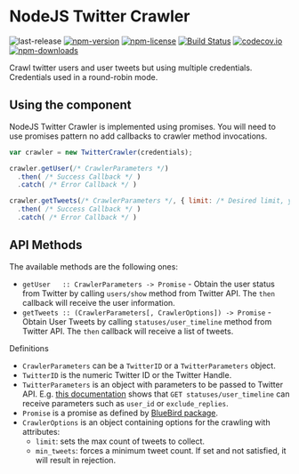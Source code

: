 # NodeJS Twitter Crawler

![last-release](https://img.shields.io/github/tag/ibm-silvergate/nodejs-twitter-crawler.svg)
[![npm-version](https://img.shields.io/npm/v/nodejs-twitter-crawler.svg)](https://www.npmjs.com/package/nodejs-twitter-crawler)
[![npm-license](https://img.shields.io/npm/l/nodejs-twitter-crawler.svg)](https://www.npmjs.com/package/nodejs-twitter-crawler)
[![Build Status](https://travis-ci.org/ibm-silvergate/nodejs-twitter-crawler.svg?branch=master)](https://travis-ci.org/ibm-silvergate/nodejs-twitter-crawler)
[![codecov.io](https://codecov.io/github/ibm-silvergate/nodejs-twitter-crawler/coverage.svg?branch=master)](https://codecov.io/github/ibm-silvergate/nodejs-twitter-crawler?branch=master)
[![npm-downloads](https://img.shields.io/npm/dm/nodejs-twitter-crawler.svg)](https://www.npmjs.com/package/nodejs-twitter-crawler)

Crawl twitter users and user tweets but using multiple credentials. Credentials
used in a round-robin mode.

## Using the component

NodeJS Twitter Crawler is implemented using promises. You will need to use promises
pattern no add callbacks to crawler method invocations.

```JavaScript
var crawler = new TwitterCrawler(credentials);

crawler.getUser(/* CrawlerParameters */)
  .then( /* Success Callback */ )
  .catch( /* Error Callback */ )

crawler.getTweets(/* CrawlerParameters */, { limit: /* Desired limit, you can omit this */ })
  .then( /* Success Callback */ )
  .catch( /* Error Callback */ )
```

## API Methods

The available methods are the following ones:
  - `getUser   :: CrawlerParameters -> Promise` - Obtain the user status from Twitter by calling `users/show` method from Twitter API. The `then` callback will receive the user information.
  - `getTweets :: (CrawlerParameters[, CrawlerOptions]) -> Promise` - Obtain User Tweets by calling `statuses/user_timeline` method from Twitter API. The `then` callback will receive a list of tweets.


Definitions
  - `CrawlerParameters` can be a `TwitterID` or a `TwitterParameters` object.
  - `TwitterID` is the numeric Twitter ID or the Twitter Handle.
  - `TwitterParameters` is an object with parameters to be passed to Twitter API. E.g. [this documentation](https://dev.twitter.com/rest/reference/get/statuses/user_timeline) shows that `GET statuses/user_timeline` can receive parameters such as `user_id` or `exclude_replies`.
  - `Promise` is a promise as defined by [BlueBird package](https://www.npmjs.com/package/bluebird).
  - `CrawlerOptions` is an object containing options for the crawling with attributes:
    - `limit`: sets the max count of tweets to collect.
    - `min_tweets`: forces a minimum tweet count. If set and not satisfied, it will result in rejection.
